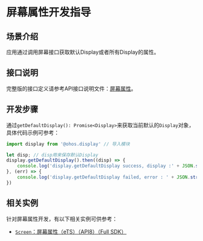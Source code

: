 # 屏幕属性开发指导

## 场景介绍

应用通过调用屏幕接口获取默认Display或者所有Display的属性。

## 接口说明

完整版的接口定义请参考API接口说明文件：[屏幕属性](../reference/apis/js-apis-display.md)。

## 开发步骤

通过`getDefaultDisplay(): Promise<Display>`来获取当前默认的`Display`对象，具体代码示例可参考：

```js
import display from '@ohos.display' // 导入模块

let disp; // disp用来保存默认Display
display.getDefaultDisplay().then((disp) => {
	console.log('display.getDefaultDisplay success, display :' + JSON.stringify(disp));
}, (err) => {
    console.log('display.getDefaultDisplay failed, error : ' + JSON.stringify(err));
})
```
## 相关实例
针对屏幕属性开发，有以下相关实例可供参考：
- [`Screen`：屏幕属性（eTS）（API8）（Full SDK）](https://gitee.com/openharmony/applications_app_samples/tree/master/device/Screen)

